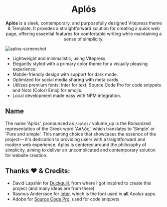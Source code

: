 <div align="center">
<h1>Aplós</h1>

  **Aplós** is a sleek, contemporary, and purposefully designed Vitepress theme & Template. It provides a straightforward solution for creating a quick web page, offering essential features for comfortable writing while maintaining a sense of simplicity.

</div>

![aplos-screenshot](https://github.com/GabsEdits/aplos/assets/110247388/3e0b007e-f504-42ce-bc5e-aed35323c05d)

- Lightweight and minimalistic, using Vitepress.
- Elegantly styled with a primary color theme for a visually pleasing experience.
- Mobile-friendly design with support for dark mode.
- Optimized for social media sharing with meta cards.
- Utilizes premium fonts: Inter for text, Source Code Pro for code snippets and Noto (Color) Emoji for emojis.
- Local development made easy with NPM integration.


## Name

The name 'Aplós', pronounced as `/aplós/` volume_up is the Romanized representation of the Greek word 'Απλός,' which translates to 'Simple' or 'Pure and simple'. This naming choice that showcases the essence of the project— it's dedication to providing users with a traightforward and modern web experience. Aplós is centered around the philosophy of simplicity, aiming to deliver an uncomplicated and contemporary solution for website creation.

## Thanks ❤ & Credits️:

- David Lapshin for [Duckquill](https://daudix.codeberg.page/duckquill), from where I got inspired to create this project (and many ideas are from there)
- Rasmus Andersson for [Inter](https://rsms.me/inter/), which is the font used in **all** _Aeolus_ apps.
- Adobe for [Source Code Pro](https://adobe-fonts.github.io/source-code-pro/), used for code snippets
